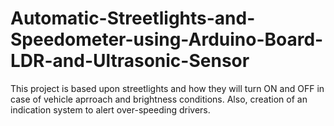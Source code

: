 # Automatic-Streetlights-and-Speedometer-using-Arduino-Board-LDR-and-Ultrasonic-Sensor

This project is based upon streetlights and how they will turn ON and OFF in case of vehicle aprroach and brightness conditions. Also, creation of an indication system to alert over-speeding drivers.

